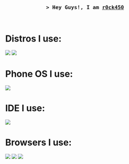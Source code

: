 <h3 align="center">
        <samp>&gt; Hey Guys!, I am
                <b><a target="_blank" href="https://tryhackme.com/p/r0ck450">r0ck450</a></b>
        </samp>
</h3>
<br>
</details>

# Distros I use: 

<p align="left">
    <img src="https://img.shields.io/badge/Linux_Mint-87CF3E?style=for-the-badge&logo=linux-mint&logoColor=white" />
    <img src="https://img.shields.io/badge/Fedora-51A2DA?style=for-the-badge&logo=fedora&logoColor=white" />
</p>

# Phone OS I use:
<p align="left">
    <img src="https://img.shields.io/badge/Android-3DDC84?style=for-the-badge&logo=android&logoColor=white" />
</p>

# IDE I use:
<p align="left">
    <img src="https://img.shields.io/badge/VSCode-0078D4?style=for-the-badge&logo=visual%20studio%20code&logoColor=white" />
</p>

# Browsers I use:
<p align="left">
    <img src="https://img.shields.io/badge/DuckDuckGo-DE5833?style=for-the-badge&logo=DuckDuckGo&logoColor=white" />
    <img src="https://img.shields.io/badge/Firefox_Browser-FF7139?style=for-the-badge&logo=Firefox-Browser&logoColor=white" />
    <img src="https://img.shields.io/badge/Brave-FF1B2D?style=for-the-badge&logo=Brave&logoColor=white" />
</p>
